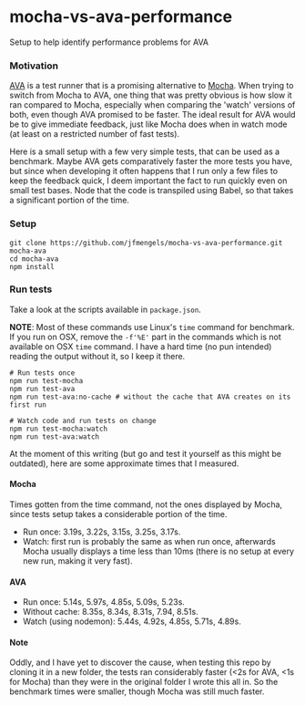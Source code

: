 # mocha-vs-ava-performance
Setup to help identify performance problems for AVA

### Motivation
[AVA](https://github.com/sindresorhus/ava) is a test runner that is a promising alternative to [Mocha](https://github.com/mochajs/mocha). When trying to switch from Mocha to AVA, one thing that was pretty obvious is how slow it ran compared to Mocha, especially when comparing the 'watch' versions of both, even though AVA promised to be faster. The ideal result for AVA would be to give immediate feedback, just like Mocha does when in watch mode (at least on a restricted number of fast tests).

Here is a small setup with a few very simple tests, that can be used as a benchmark. Maybe AVA gets comparatively faster the more tests you have, but since when developing it often happens that I run only a few files to keep the feedback quick, I deem important the fact to run quickly even on small test bases. Node that the code is transpiled using Babel, so that takes a significant portion of the time.

### Setup

```
git clone https://github.com/jfmengels/mocha-vs-ava-performance.git mocha-ava
cd mocha-ava
npm install
```

### Run tests

Take a look at the scripts available in `package.json`.

__NOTE__: Most of these commands use Linux's `time` command for benchmark. If you run on OSX, remove the `-f'%E'` part in the commands which is not available on OSX `time` command. I have a hard time (no pun intended) reading the output without it, so I keep it there.

```
# Run tests once
npm run test-mocha
npm run test-ava
npm run test-ava:no-cache # without the cache that AVA creates on its first run

# Watch code and run tests on change
npm run test-mocha:watch
npm run test-ava:watch
```

At the moment of this writing (but go and test it yourself as this might be outdated), here are some approximate times that I measured.

#### Mocha

Times gotten from the time command, not the ones displayed by Mocha, since tests setup takes a considerable portion of the time.
- Run once: 3.19s, 3.22s, 3.15s, 3.25s, 3.17s.
- Watch: first run is probably the same as when run once, afterwards Mocha usually displays a time less than 10ms (there is no setup at every new run, making it very fast).

#### AVA

- Run once: 5.14s, 5.97s, 4.85s, 5.09s, 5.23s.
- Without cache: 8.35s, 8.34s, 8.31s, 7.94, 8.51s.
- Watch (using nodemon): 5.44s, 4.92s, 4.85s, 5.71s, 4.89s.

#### Note

Oddly, and I have yet to discover the cause, when testing this repo by cloning it in a new folder, the tests ran considerably faster (<2s for AVA, <1s for Mocha) than they were in the original folder I wrote this all in. So the benchmark times were smaller, though Mocha was still much faster.
